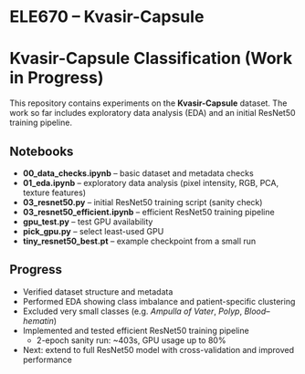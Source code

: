 # ELE670 – Kvasir-Capsule

# Kvasir-Capsule Classification (Work in Progress)

This repository contains experiments on the **Kvasir-Capsule** dataset. The work so far includes exploratory data analysis (EDA) and an initial ResNet50 training pipeline.

## Notebooks

- **00_data_checks.ipynb** – basic dataset and metadata checks  
- **01_eda.ipynb** – exploratory data analysis (pixel intensity, RGB, PCA, texture features)  
- **03_resnet50.py** – initial ResNet50 training script (sanity check)  
- **03_resnet50_efficient.ipynb** – efficient ResNet50 training pipeline  
- **gpu_test.py** – test GPU availability  
- **pick_gpu.py** – select least-used GPU  
- **tiny_resnet50_best.pt** – example checkpoint from a small run  

## Progress

- Verified dataset structure and metadata  
- Performed EDA showing class imbalance and patient-specific clustering  
- Excluded very small classes (e.g. *Ampulla of Vater*, *Polyp*, *Blood–hematin*)  
- Implemented and tested efficient ResNet50 training pipeline  
  - 2-epoch sanity run: ~403s, GPU usage up to 80%  
- Next: extend to full ResNet50 model with cross-validation and improved performance
